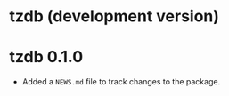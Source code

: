# tzdb (development version)

# tzdb 0.1.0

* Added a `NEWS.md` file to track changes to the package.
